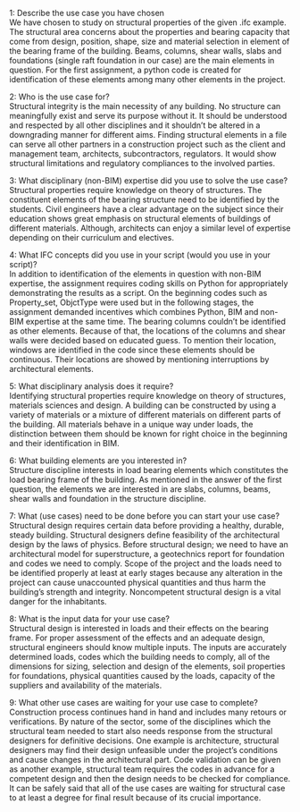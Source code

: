 1: Describe the use case you have chosen    
  We have chosen to study on structural properties of the given .ifc example. The structural area concerns about the properties and bearing capacity that come from design, position, shape, size and material selection in element of the bearing frame of the building. Beams, columns, shear walls, slabs and foundations (single raft foundation in our case) are the main elements in question. For the first assignment, a python code is created for identification of these elements among many other elements in the project.

2: Who is the use case for?  
  Structural integrity is the main necessity of any building. No structure can meaningfully exist and serve its purpose without it. It should be understood and respected by all other disciplines and it shouldn’t be altered in a downgrading manner for different aims. Finding structural elements in a file can serve all other partners in a construction project such as the client and management team, architects, subcontractors, regulators. It would show structural limitations and regulatory compliances to the involved parties.

3: What disciplinary (non-BIM) expertise did you use to solve the use case?  
  Structural properties require knowledge on theory of structures. The constituent elements of the bearing structure need to be identified by the students. Civil engineers have a clear advantage on the subject since their education shows great emphasis on structural elements of buildings of different materials. Although, architects can enjoy a similar level of expertise depending on their curriculum and electives.

4: What IFC concepts did you use in your script (would you use in your script)?  
  In addition to identification of the elements in question with non-BIM expertise, the assignment requires coding skills on Python for appropriately demonstrating the results as a script. On the beginning codes such as Property_set, ObjctType were used but in the following stages, the assignment demanded incentives which combines Python, BIM and non-BIM expertise at the same time. The bearing columns couldn’t be identified as other elements. Because of that, the locations of the columns and shear walls were decided based on educated guess. To mention their location, windows are identified in the code since these elements should be continuous. Their locations are showed by mentioning interruptions by architectural elements.

5: What disciplinary analysis does it require?  
  Identifying structural properties require knowledge on theory of structures, materials sciences and design. A building can be constructed by using a variety of materials or a mixture of different materials on different parts of the building. All materials behave in a unique way under loads, the distinction between them should be known for right choice in the beginning and their identification in BIM. 

6: What building elements are you interested in?  
  Structure discipline interests in load bearing elements which constitutes the load bearing frame of the building. As mentioned in the answer of the first question, the elements we are interested in are slabs, columns, beams, shear walls and foundation in the structure discipline.

7: What (use cases) need to be done before you can start your use case?  
  Structural design requires certain data before providing a healthy, durable, steady building. Structural designers define feasibility of the architectural design by the laws of physics. Before structural design; we need to have an architectural model for superstructure, a geotechnics report for foundation and codes we need to comply. Scope of the project and the loads need to be identified properly at least at early stages because any alteration in the project can cause unaccounted physical quantities and thus harm the building’s strength and integrity. Noncompetent structural design is a vital danger for the inhabitants.

8: What is the input data for your use case?  
  Structural design is interested in loads and their effects on the bearing frame. For proper assessment of the effects and an adequate design, structural engineers should know multiple inputs. The inputs are accurately determined loads, codes which the building needs to comply, all of the dimensions for sizing, selection and design of the elements, soil properties for foundations, physical quantities caused by the loads, capacity of the suppliers and availability of the materials.

9: What other use cases are waiting for your use case to complete?  
  Construction process continues hand in hand and includes many retours or verifications. By nature of the sector, some of the disciplines which the structural team needed to start also needs response from the structural designers for definitive decisions. One example is architecture, structural designers may find their design unfeasible under the project’s conditions and cause changes in the architectural part. Code validation can be given as another example, structural team requires the codes in advance for a competent design and then the design needs to be checked for compliance. It can be safely said that all of the use cases are waiting for structural case to at least a degree for final result because of its crucial importance.
